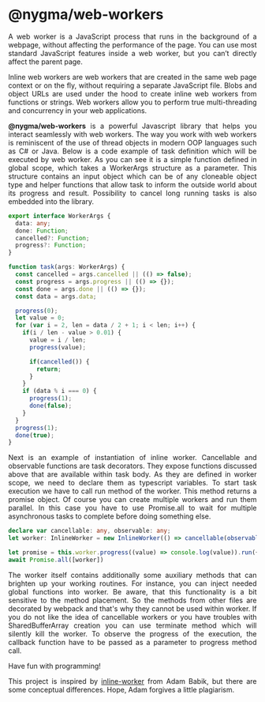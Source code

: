 # @nygma/web-workers

<p align="justify">
A web worker is a JavaScript process that runs in the background of a webpage, without affecting the performance of the page. You can use most standard JavaScript features inside a web worker, but you can’t directly affect the parent page.
</p>

<p align="justify">
Inline web workers are web workers that are created in the same web page context or on the fly, without requiring a separate JavaScript file. Blobs and object URLs are used under the hood to create inline web workers from functions or strings. Web workers allow you to perform true multi-threading and concurrency in your web applications.
</p>

<p align="justify">
<b>@nygma/web-workers</b> is a powerful Javascript library that helps you interact seamlessly with web workers. The way you work with web workers is reminiscent of the use of thread objects in modern OOP languages such as C# or Java. Below is a code example of task definition which will be executed by web worker. As you can see it is a simple function defined in global scope, which takes a WorkerArgs structure as a parameter. This structure contains an input object which can be of any cloneable object type and helper functions that allow task to inform the outside world about its progress and result. Possibility to cancel long running tasks is also embedded into the library. 
</p>

```typescript
export interface WorkerArgs {
  data: any;
  done: Function;
  cancelled?: Function;
  progress?: Function;
}

function task(args: WorkerArgs) {
  const cancelled = args.cancelled || (() => false);
  const progress = args.progress || (() => {});
  const done = args.done || (() => {});
  const data = args.data;

  progress(0);
  let value = 0;
  for (var i = 2, len = data / 2 + 1; i < len; i++) {
    if(i / len - value > 0.01) {
      value = i / len;
      progress(value);

      if(cancelled()) {
        return;
      }
    }
    if (data % i === 0) {
      progress(1);
      done(false);
    }
  }
  progress(1);
  done(true);
}
```
<p align="justify">
Next is an example of instantiation of inline worker. Сancellable and observable functions are task decorators. They expose functions discussed above that are available within task body. As they are defined in worker scope, we need to declare them as typescript variables. To start task execution we have to call run method of the worker. This method returns a promise object. Of course you can create multiple workers and run them parallel. In this case you have to use Promise.all to wait for multiple asynchronous tasks to complete before doing something else.
</p>

```typescript
declare var cancellable: any, observable: any;
let worker: InlineWorker = new InlineWorker(() => cancellable(observable(task)));

let promise = this.worker.progress((value) => console.log(value)).run({data: 1234567890});
await Promise.all([worker])
```
<p align="justify">
The worker itself contains additionally some auxiliary methods that can brighten up your working routines. For instance, you can inject needed global functions into worker. Be aware, that this functionality is a bit sensitive to the method placement. So the methods from other files are decorated by webpack and that's why they cannot be used within worker. If you do not like the idea of cancellable workers or you have troubles with SharedBufferArray creation you can use terminate method which will silently kill the worker. To observe the progress of the execution, the callback function have to be passed as a parameter to progress method call. 
</p>

<p align="justify">
Have fun with programming!
</p>

<p align="justify">
This project is inspired by <a href="https://github.com/adambabik/inline-worker">inline-worker</a> from Adam Babik, but there are some conceptual differences. Hope, Adam forgives a little plagiarism.
</p>
